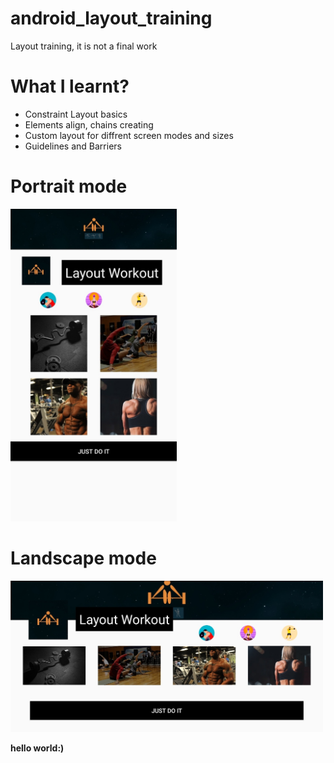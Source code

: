 # android_layout_training
Layout training, it is not a final work

# What I learnt?

  - Constraint Layout basics
  - Elements align, chains creating
  - Custom layout for diffrent screen modes and sizes
  - Guidelines and Barriers

# Portrait mode
<img src="./portrait.jpg" height="500">

# Landscape mode
<img src="./landscape.jpg" width="500">


**hello world:)**
